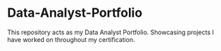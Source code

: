 # Data-Analyst-Portfolio
This repository acts as my Data Analyst Portfolio. Showcasing projects I have worked on throughout my certification. 
